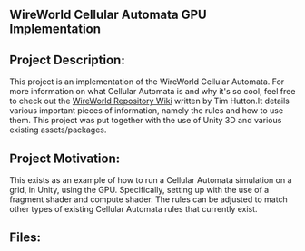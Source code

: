 ## WireWorld Cellular Automata GPU Implementation

## Project Description:
This project is an implementation of the WireWorld Cellular Automata. For more information on what Cellular Automata is and why it's so cool, feel free to check out the [WireWorld Repository Wiki](https://github.com/GollyGang/ruletablerepository/wiki") written by Tim Hutton.It details various important pieces of information, namely the rules and how to use them. This project was put together with the use of Unity 3D and various existing assets/packages.  

## Project Motivation:
This exists as an example of how to run a Cellular Automata simulation on a grid, in Unity, using the GPU. Specifically, setting up with the use of a fragment shader and compute shader. The rules can be adjusted to match other types of existing Cellular Automata rules that currently exist.

## Files:

